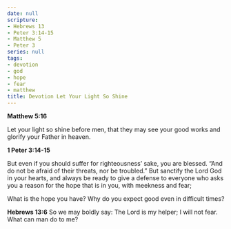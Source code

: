 ```yaml
---
date: null
scripture:
- Hebrews 13
- Peter 3:14-15
- Matthew 5
- Peter 3
series: null
tags:
- devotion
- god
- hope
- fear
- matthew
title: Devotion Let Your Light So Shine
---
```



**Matthew 5:16**

Let your light so shine before men, that they may see your good works and glorify your Father in heaven.

**1 Peter 3:14-15**

But even if you should suffer for righteousness’ sake, you are blessed. “And do not be afraid of their threats, nor be troubled.” But sanctify the Lord God in your hearts, and always be ready to give a defense to everyone who asks you a reason for the hope that is in you, with meekness and fear;

What is the hope you have? Why do you expect good even in difficult times?

**Hebrews 13:6**
So we may boldly say:
The Lord is my helper;
I will not fear.
What can man do to me?